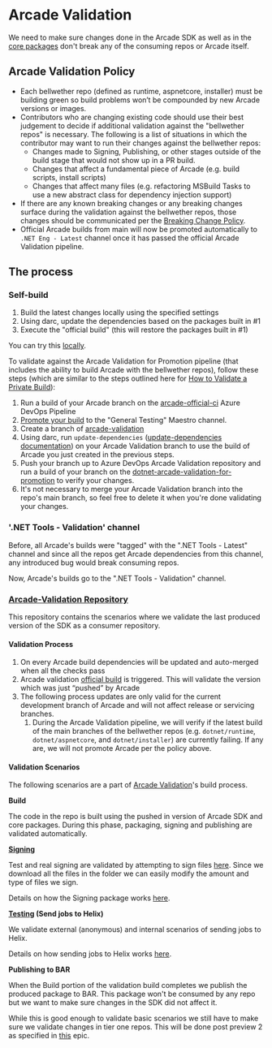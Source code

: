 # Arcade Validation

We need to make sure changes done in the Arcade SDK as well as in the [core packages](https://github.com/dotnet/arcade/tree/master/Documentation/CorePackages) don't break any of the consuming repos or Arcade itself. 

## Arcade Validation Policy

- Each bellwether repo (defined as runtime, aspnetcore, installer) must be building green so build problems won’t be compounded by new Arcade versions or images.
- Contributors who are changing existing code should use their best judgement to decide if additional validation against the "bellwether repos" is necessary. The following is a list of situations in which the contributor may want to run their changes against the bellwether repos: 
  - Changes made to Signing, Publishing, or other stages outside of the build stage that would not show up in a PR build. 
  - Changes that affect a fundamental piece of Arcade (e.g. build scripts, install scripts)
  - Changes that affect many files (e.g. refactoring MSBuild Tasks to use a new abstract class for dependency injection support)
- If there are any known breaking changes or any breaking changes surface during the validation against the bellwether repos, those changes should be communicated per the [Breaking Change Policy](../Policy/ChangesPolicy.md).
- Official Arcade builds from main will now be promoted automatically to `.NET Eng - Latest` channel once it has passed the official Arcade Validation pipeline. 

## The process

### Self-build

1. Build the latest changes locally using the specified settings
2. Using darc, update the dependencies based on the packages built in #1
3. Execute the "official build" (this will restore the packages built in #1)

You can try this [locally](https://github.com/dotnet/arcade/blob/master/eng/validate-sdk.cmd).

To validate against the Arcade Validation for Promotion pipeline (that includes the ability to build Arcade with the bellwether repos), follow these steps (which are similar to the steps outlined here for [How to Validate a Private Build](https://github.com/dotnet/arcade/blob/master/Documentation/Policy/TestingMSBuildGuidance.md#how-to-validate-a-private-build)):

1. Run a build of your Arcade branch on the [arcade-official-ci](https://dnceng.visualstudio.com/internal/_build?definitionId=6) Azure DevOps Pipeline
2. [Promote your build](../Darc.md#add-build-to-channel) to the "General Testing" Maestro channel. 
3. Create a branch of [arcade-validation](https://github.com/dotnet/arcade-validation)
4. Using darc, run `update-dependencies` ([update-dependencies documentation](../Darc.md#updating-dependencies-in-your-local-repository)) on your Arcade Validation branch to use the build of Arcade you just created in the previous steps. 
5. Push your branch up to Azure DevOps Arcade Validation repository and run a build of your branch on the [dotnet-arcade-validation-for-promotion](https://dev.azure.com/dnceng/internal/_build?definitionId=838&_a=summary) to verify your changes. 
6. It's not necessary to merge your Arcade Validation branch into the repo's main branch, so feel free to delete it when you're done validating your changes.

### '.NET Tools - Validation' channel

Before, all Arcade's builds were "tagged" with the ".NET Tools - Latest" channel and since all the repos get Arcade dependencies from this channel, any introduced bug would break consuming repos.

Now, Arcade's builds go to the ".NET Tools - Validation" channel.

### [Arcade-Validation Repository](https://github.com/dotnet/arcade-validation)

This repository contains the scenarios where we validate the last produced version of the SDK as a consumer repository.

#### Validation Process

1. On every Arcade build dependencies will be updated and auto-merged when all the checks pass
2. Arcade validation [official build](https://dnceng.visualstudio.com/internal/_build?definitionId=282) 
is triggered. This will validate the version which was just “pushed” by Arcade
3. The following process updates are only valid for the current development branch of Arcade and will not affect release or servicing branches. 
    1. During the Arcade Validation pipeline, we will verify if the latest build of the main branches of the bellwether repos (e.g. `dotnet/runtime`, `dotnet/aspnetcore`, and `dotnet/installer`) are currently failing. If any are, we will not promote Arcade per the policy above. 

#### Validation Scenarios

The following scenarios are a part of [Arcade Validation](https://github.com/dotnet/arcade-validation)'s build process.

**Build**

The code in the repo is built using the pushed in version of Arcade SDK and core packages. During this phase, packaging, signing and publishing are validated automatically.

**[Signing](https://github.com/dotnet/arcade-validation/tree/master/eng/validation/templates/signing)**

Test and real signing are validated by attempting to sign files [here](https://github.com/dotnet/arcade-validation/tree/master/src/Validation/Resources). 
Since we download all the files in the folder we can easily modify the amount and type of files we sign.

Details on how the Signing package works [here](https://github.com/dotnet/arcade/blob/master/Documentation/CorePackages/Signing.md).

**[Testing](https://github.com/dotnet/arcade-validation/tree/master/eng/validation/templates/testing) (Send jobs to Helix)**

We validate external (anonymous) and internal scenarios of sending jobs to Helix.

Details on how sending jobs to Helix works [here](https://github.com/dotnet/arcade/blob/master/Documentation/AzureDevOps/SendingJobsToHelix.md).

**Publishing to BAR**

When the Build portion of the validation build completes we publish the produced package to BAR. This package won't be consumed by any repo but we want to make sure changes in the SDK did not affect it.

While this is good enough to validate basic scenarios we still have to make sure we validate changes in tier one repos. This will be done post preview 2 as specified in [this](https://github.com/dotnet/arcade/issues/111) epic.
